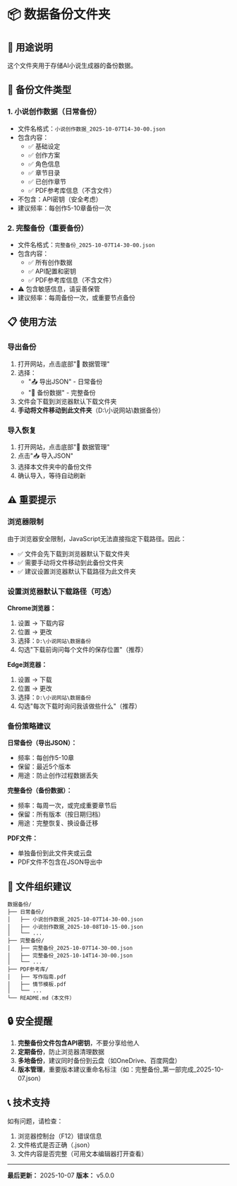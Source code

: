 # 📦 数据备份文件夹

## 📍 用途说明

这个文件夹用于存储AI小说生成器的备份数据。

## 💾 备份文件类型

### 1. **小说创作数据**（日常备份）
- 文件名格式：`小说创作数据_2025-10-07T14-30-00.json`
- 包含内容：
  - ✅ 基础设定
  - ✅ 创作方案
  - ✅ 角色信息
  - ✅ 章节目录
  - ✅ 已创作章节
  - ✅ PDF参考库信息（不含文件）
- 不包含：API密钥（安全考虑）
- 建议频率：每创作5-10章备份一次

### 2. **完整备份**（重要备份）
- 文件名格式：`完整备份_2025-10-07T14-30-00.json`
- 包含内容：
  - ✅ 所有创作数据
  - ✅ API配置和密钥
  - ✅ PDF参考库信息（不含文件）
- ⚠️ 包含敏感信息，请妥善保管
- 建议频率：每周备份一次，或重要节点备份

## 📋 使用方法

### 导出备份
1. 打开网站，点击底部"💾 数据管理"
2. 选择：
   - "📤 导出JSON" - 日常备份
   - "💾 备份数据" - 完整备份
3. 文件会下载到浏览器默认下载文件夹
4. **手动将文件移动到此文件夹**（D:\小说网站\数据备份）

### 导入恢复
1. 打开网站，点击底部"💾 数据管理"
2. 点击"📥 导入JSON"
3. 选择本文件夹中的备份文件
4. 确认导入，等待自动刷新

## ⚠️ 重要提示

### 浏览器限制
由于浏览器安全限制，JavaScript无法直接指定下载路径。因此：
- ✅ 文件会先下载到浏览器默认下载文件夹
- ✅ 需要手动将文件移动到此备份文件夹
- ✅ 建议设置浏览器默认下载路径为此文件夹

### 设置浏览器默认下载路径（可选）
**Chrome浏览器：**
1. 设置 → 下载内容
2. 位置 → 更改
3. 选择：`D:\小说网站\数据备份`
4. 勾选"下载前询问每个文件的保存位置"（推荐）

**Edge浏览器：**
1. 设置 → 下载
2. 位置 → 更改
3. 选择：`D:\小说网站\数据备份`
4. 勾选"每次下载时询问我该做些什么"（推荐）

### 备份策略建议

**日常备份（导出JSON）：**
- 频率：每创作5-10章
- 保留：最近5个版本
- 用途：防止创作过程数据丢失

**完整备份（备份数据）：**
- 频率：每周一次，或完成重要章节后
- 保留：所有版本（按日期归档）
- 用途：完整恢复、换设备迁移

**PDF文件：**
- 单独备份到此文件夹或云盘
- PDF文件不包含在JSON导出中

## 📂 文件组织建议

```
数据备份/
├── 日常备份/
│   ├── 小说创作数据_2025-10-07T14-30-00.json
│   ├── 小说创作数据_2025-10-08T10-15-00.json
│   └── ...
├── 完整备份/
│   ├── 完整备份_2025-10-07T14-30-00.json
│   ├── 完整备份_2025-10-14T14-30-00.json
│   └── ...
├── PDF参考库/
│   ├── 写作指南.pdf
│   ├── 情节模板.pdf
│   └── ...
└── README.md（本文件）
```

## 🔒 安全提醒

1. **完整备份文件包含API密钥**，不要分享给他人
2. **定期备份**，防止浏览器清理数据
3. **多地备份**，建议同时备份到云盘（如OneDrive、百度网盘）
4. **版本管理**，重要版本建议重命名标注（如：完整备份_第一部完成_2025-10-07.json）

## 📞 技术支持

如有问题，请检查：
1. 浏览器控制台（F12）错误信息
2. 文件格式是否正确（.json）
3. 文件内容是否完整（可用文本编辑器打开查看）

---

**最后更新：** 2025-10-07
**版本：** v5.0.0
